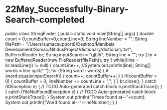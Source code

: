 # 22May_Successfully-Binary-Search-completed
public class StringFinder {  public static void main(String[] args) {     double count = 0,countBuffer=0,countLine=0;     String lineNumber = "";     String filePath = "/Users/sumacsupport8/Desktop/Manibala Development/Sumac/NitidusProject/dictionary/dictionary.txt";     BufferedReader br;     String inputSearch = "gjfjlh";     String line = "";      try {         br = new BufferedReader(new FileReader(filePath));         try {             while((line = br.readLine()) != null)             {                 countLine++;                 //System.out.println(line);                 String[] words = line.split(" ");                  for (String word : words) {                   if (word.equals(inputSearch)) {                     count++;                     countBuffer++;                   }                 }                  if(countBuffer > 0)                 {                     countBuffer = 0;                     lineNumber += countLine + ",";                 }              }             br.close();         } catch (IOException e) {             // TODO Auto-generated catch block             e.printStackTrace();         }     } catch (FileNotFoundException e) {         // TODO Auto-generated catch block         e.printStackTrace();     }      System.out.println("Times found at--"+count);     System.out.println("Word found at--"+lineNumber); } }
